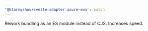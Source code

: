 ```yaml
---
'@ktarmyshov/svelte-adapter-azure-swa': patch
---
```


Rework bundling as an ES module instead of CJS. Increases speed.
